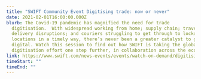 ```yaml
---
title: "SWIFT Community Event Digitising trade: now or never"
date: 2021-02-01T16:00:00.000Z
blurb: The Covid-19 pandemic has magnified the need for trade
  digitisation.  With widespread working from home; supply chain; travel, and
  delivery disruptions; and couriers struggling to get through to lockdown
  locations in a timely way, there’s never been a greater catalyst to go
  digital. Watch this session to find out how SWIFT is taking the global trade
  digitisation effort one step further, in collaboration across the ecosystem.
link: https://www.swift.com/news-events/events/watch-on-demand/digitising-trade
timeStart: ""
timeEnd: ""
---
```

